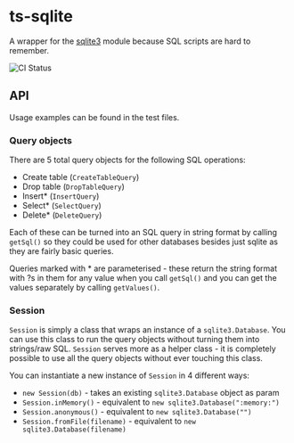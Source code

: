 # ts-sqlite
A wrapper for the [sqlite3](https://www.npmjs.com/package/sqlite3) module because SQL scripts are hard to remember.

![CI Status](https://travis-ci.org/Hayouung/ts-sqlite.svg?branch=master)

## API
Usage examples can be found in the test files.

### Query objects
There are 5 total query objects for the following SQL operations:
- Create table (`CreateTableQuery`)
- Drop table (`DropTableQuery`)
- Insert* (`InsertQuery`)
- Select* (`SelectQuery`)
- Delete* (`DeleteQuery`)

Each of these can be turned into an SQL query in string format by calling `getSql()` so they could be used for other databases besides just sqlite as they are fairly basic queries.

Queries marked with * are parameterised - these return the string format with ?s in them for any value when you call `getSql()` and you can get the values separately by calling `getValues()`.

### Session
`Session` is simply a class that wraps an instance of a `sqlite3.Database`. You can use this class to run the query objects without turning them into strings/raw SQL. `Session` serves more as a helper class - it is completely possible to use all the query objects without ever touching this class.

You can instantiate a new instance of `Session` in 4 different ways:
- `new Session(db)` - takes an existing `sqlite3.Database` object as param
- `Session.inMemory()` - equivalent to `new sqlite3.Database(":memory:")`
- `Session.anonymous()` - equivalent to `new sqlite3.Database("")`
- `Session.fromFile(filename)` - equivalent to `new sqlite3.Database(filename)`
